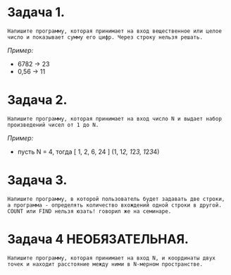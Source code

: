 # Задача 1. #  
    Напишите программу, которая принимает на вход вещественное или целое число и показывает сумму его цифр. Через строку нельзя решать.

*Пример:*

- 6782 -> 23
- 0,56 -> 11

# Задача 2.
    Напишите программу, которая принимает на вход число N и выдает набор произведений чисел от 1 до N.

*Пример:*

- пусть N = 4, тогда [ 1, 2, 6, 24 ] (1, 1*2, 1*2*3, 1*2*3*4)

# Задача 3. 
    Напишите программу, в которой пользователь будет задавать две строки, а программа - определять количество вхождений одной строки в другой. COUNT или FIND нельзя юзать! говорил же на семинаре.

# Задача 4 НЕОБЯЗАТЕЛЬНАЯ.
    Напишите программу, которая принимает на вход N, и координаты двух точек и находит расстояние между ними в N-мерном пространстве.
